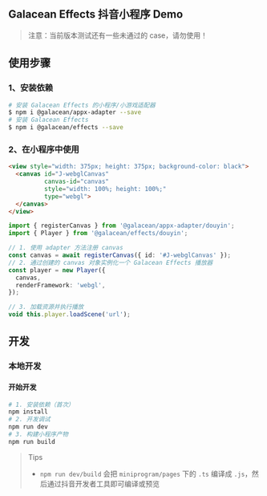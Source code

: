 ## Galacean Effects 抖音小程序 Demo

> 注意：当前版本测试还有一些未通过的 case，请勿使用！

## 使用步骤

### 1、安装依赖

``` bash
# 安装 Galacean Effects 的小程序/小游戏适配器
$ npm i @galacean/appx-adapter --save
# 安装 Galacean Effects
$ npm i @galacean/effects --save
```

### 2、在小程序中使用

``` html
<view style="width: 375px; height: 375px; background-color: black">
  <canvas id="J-webglCanvas"
          canvas-id="canvas"
          style="width: 100%; height: 100%;"
          type="webgl">
  </canvas>
</view>
```

``` ts
import { registerCanvas } from '@galacean/appx-adapter/douyin';
import { Player } from '@galacean/effects/douyin';

// 1. 使用 adapter 方法注册 canvas
const canvas = await registerCanvas({ id: '#J-webglCanvas' });
// 2. 通过创建的 canvas 对象实例化一个 Galacean Effects 播放器
const player = new Player({
  canvas,
  renderFramework: 'webgl',
});

// 3. 加载资源并执行播放
void this.player.loadScene('url');
```

## 开发

### 本地开发

#### 开始开发

``` bash
# 1. 安装依赖（首次）
npm install
# 2. 开发调试
npm run dev
# 3. 构建小程序产物
npm run build
```

> Tips
> - `npm run dev/build` 会把 `miniprogram/pages` 下的 `.ts` 编译成 `.js`，然后通过抖音开发者工具即可编译或预览
